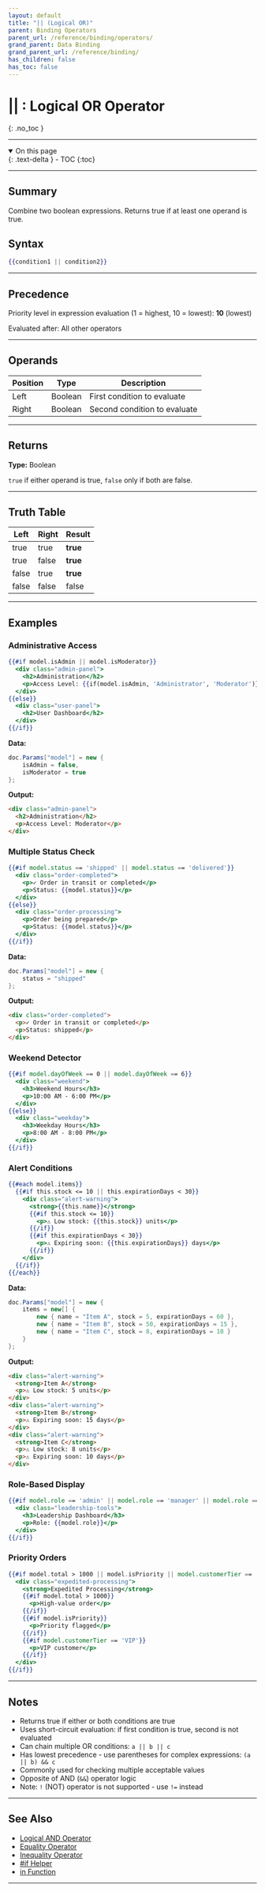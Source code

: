 ```yaml
---
layout: default
title: "|| (Logical OR)"
parent: Binding Operators
parent_url: /reference/binding/operators/
grand_parent: Data Binding
grand_parent_url: /reference/binding/
has_children: false
has_toc: false
---
```


# || : Logical OR Operator
{: .no_toc }

---

<details open class='top-toc' markdown="block">
  <summary>
    On this page
  </summary>
  {: .text-delta }
- TOC
{:toc}
</details>

---

## Summary

Combine two boolean expressions. Returns true if at least one operand is true.

## Syntax

```handlebars
{{condition1 || condition2}}
```

---

## Precedence

Priority level in expression evaluation (1 = highest, 10 = lowest): **10** (lowest)

Evaluated after: All other operators

---

## Operands

| Position | Type | Description |
|----------|------|-------------|
| Left | Boolean | First condition to evaluate |
| Right | Boolean | Second condition to evaluate |

---

## Returns

**Type:** Boolean

`true` if either operand is true, `false` only if both are false.

---

## Truth Table

| Left | Right | Result |
|------|-------|--------|
| true | true | **true** |
| true | false | **true** |
| false | true | **true** |
| false | false | false |

---

## Examples

### Administrative Access

```handlebars
{{#if model.isAdmin || model.isModerator}}
  <div class="admin-panel">
    <h2>Administration</h2>
    <p>Access Level: {{if(model.isAdmin, 'Administrator', 'Moderator')}}</p>
  </div>
{{else}}
  <div class="user-panel">
    <h2>User Dashboard</h2>
  </div>
{{/if}}
```

**Data:**
```csharp
doc.Params["model"] = new {
    isAdmin = false,
    isModerator = true
};
```

**Output:**
```html
<div class="admin-panel">
  <h2>Administration</h2>
  <p>Access Level: Moderator</p>
</div>
```

### Multiple Status Check

```handlebars
{{#if model.status == 'shipped' || model.status == 'delivered'}}
  <div class="order-completed">
    <p>✓ Order in transit or completed</p>
    <p>Status: {{model.status}}</p>
  </div>
{{else}}
  <div class="order-processing">
    <p>Order being prepared</p>
    <p>Status: {{model.status}}</p>
  </div>
{{/if}}
```

**Data:**
```csharp
doc.Params["model"] = new {
    status = "shipped"
};
```

**Output:**
```html
<div class="order-completed">
  <p>✓ Order in transit or completed</p>
  <p>Status: shipped</p>
</div>
```

### Weekend Detector

```handlebars
{{#if model.dayOfWeek == 0 || model.dayOfWeek == 6}}
  <div class="weekend">
    <h3>Weekend Hours</h3>
    <p>10:00 AM - 6:00 PM</p>
  </div>
{{else}}
  <div class="weekday">
    <h3>Weekday Hours</h3>
    <p>8:00 AM - 8:00 PM</p>
  </div>
{{/if}}
```

### Alert Conditions

```handlebars
{{#each model.items}}
  {{#if this.stock <= 10 || this.expirationDays < 30}}
    <div class="alert-warning">
      <strong>{{this.name}}</strong>
      {{#if this.stock <= 10}}
        <p>⚠ Low stock: {{this.stock}} units</p>
      {{/if}}
      {{#if this.expirationDays < 30}}
        <p>⚠ Expiring soon: {{this.expirationDays}} days</p>
      {{/if}}
    </div>
  {{/if}}
{{/each}}
```

**Data:**
```csharp
doc.Params["model"] = new {
    items = new[] {
        new { name = "Item A", stock = 5, expirationDays = 60 },
        new { name = "Item B", stock = 50, expirationDays = 15 },
        new { name = "Item C", stock = 8, expirationDays = 10 }
    }
};
```

**Output:**
```html
<div class="alert-warning">
  <strong>Item A</strong>
  <p>⚠ Low stock: 5 units</p>
</div>
<div class="alert-warning">
  <strong>Item B</strong>
  <p>⚠ Expiring soon: 15 days</p>
</div>
<div class="alert-warning">
  <strong>Item C</strong>
  <p>⚠ Low stock: 8 units</p>
  <p>⚠ Expiring soon: 10 days</p>
</div>
```

### Role-Based Display

```handlebars
{{#if model.role == 'admin' || model.role == 'manager' || model.role == 'supervisor'}}
  <div class="leadership-tools">
    <h3>Leadership Dashboard</h3>
    <p>Role: {{model.role}}</p>
  </div>
{{/if}}
```

### Priority Orders

```handlebars
{{#if model.total > 1000 || model.isPriority || model.customerTier == 'VIP'}}
  <div class="expedited-processing">
    <strong>Expedited Processing</strong>
    {{#if model.total > 1000}}
      <p>High-value order</p>
    {{/if}}
    {{#if model.isPriority}}
      <p>Priority flagged</p>
    {{/if}}
    {{#if model.customerTier == 'VIP'}}
      <p>VIP customer</p>
    {{/if}}
  </div>
{{/if}}
```

---

## Notes

- Returns true if either or both conditions are true
- Uses short-circuit evaluation: if first condition is true, second is not evaluated
- Can chain multiple OR conditions: `a || b || c`
- Has lowest precedence - use parentheses for complex expressions: `(a || b) && c`
- Commonly used for checking multiple acceptable values
- Opposite of AND (`&&`) operator logic
- Note: `!` (NOT) operator is not supported - use `!=` instead

---

## See Also

- [Logical AND Operator](./and.md)
- [Equality Operator](./equality.md)
- [Inequality Operator](./inequality.md)
- [#if Helper](../helpers/if.md)
- [in Function](../functions/in.md)

---
